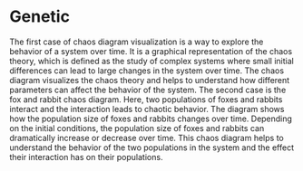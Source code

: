 # Genetic
The first case of chaos diagram visualization is a way to explore the behavior of a system over time. It is a graphical representation of the chaos theory, which is defined as the study of complex systems where small initial differences can lead to large changes in the system over time. The chaos diagram visualizes the chaos theory and helps to understand how different parameters can affect the behavior of the system.  The second case is the fox and rabbit chaos diagram. Here, two populations of foxes and rabbits interact and the interaction leads to chaotic behavior. The diagram shows how the population size of foxes and rabbits changes over time. Depending on the initial conditions, the population size of foxes and rabbits can dramatically increase or decrease over time. This chaos diagram helps to understand the behavior of the two populations in the system and the effect their interaction has on their populations.
